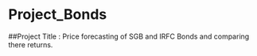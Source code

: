 # Project_Bonds
##Project Title : Price forecasting of SGB and IRFC Bonds and comparing there returns.
